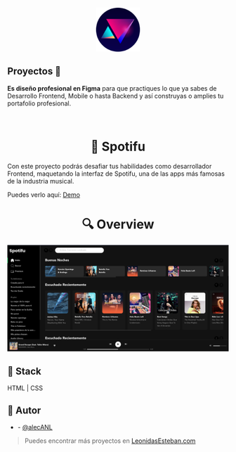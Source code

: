 <p align="center">
    <a href="https://leonidasesteban.com/proyectos/todos"><img src="https://raw.githubusercontent.com/no-te-rindas/logo/main/Logo/LonidasEsteban-destello-envolvente-circular-negro.png" height="100"/></a>
</p>

## Proyectos 🙌

**Es diseño profesional en Figma** para que practiques lo que ya sabes de
Desarrollo Frontend, Mobile o hasta Backend y así construyas o amplies tu portafolio profesional.
<br>
<br>
<br>

<h1 align="center">💎 Spotifu</h1>

Con este proyecto podrás desafiar tus habilidades como desarrollador Frontend, maquetando la interfaz de Spotifu, una de las apps más famosas de la industria musical.

Puedes verlo aquí: [Demo](https://alecanl.github.io/spotifu-v1/)

<h1 align="center"> 🔍 Overview</h1>

![screenshot](/src/assets/images/design.png)

## 📌 Stack

HTML | CSS

## 🌟 Autor

- **<Tu nombre>** - [@alecANL](https://github.com/AlecANL)

> Puedes encontrar más proyectos en
> [LeonidasEsteban.com](https://leonidasesteban.com/proyectos/todos)
